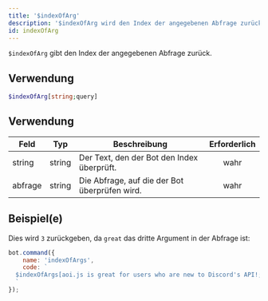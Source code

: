 ```yaml
---
title: '$indexOfArg'
description: '$indexOfArg wird den Index der angegebenen Abfrage zurückgeben.'
id: indexOfArg
---
```


`$indexOfArg` gibt den Index der angegebenen Abfrage zurück.

## Verwendung

```php
$indexOfArg[string;query]
```

## Verwendung

| Feld    | Typ    | Beschreibung                                  | Erforderlich |
| ------- | ------ | --------------------------------------------- |:------------:|
| string  | string | Der Text, den der Bot den Index überprüft.    |     wahr     |
| abfrage | string | Die Abfrage, auf die der Bot überprüfen wird. |     wahr     |

## Beispiel(e)

Dies wird `3` zurückgeben, da `great` das dritte Argument in der Abfrage ist:

```javascript
bot.command({
    name: 'indexOfArgs',
    code: `
  $indexOfArgs[aoi.js is great for users who are new to Discord's API!;great]
  `
});
```
